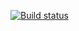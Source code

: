 [![Build status](https://ci.appveyor.com/api/projects/status/blx8rrg1ubvsunlx?svg=true)](https://ci.appveyor.com/project/AlexKranov/ahj-dom)